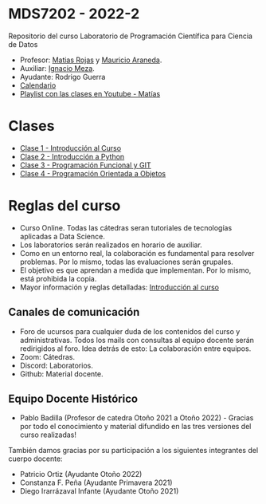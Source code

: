 # MDS7202 - 2022-2

Repositorio del curso Laboratorio de Programación Científica para Ciencia de Datos

- Profesor: [Matias Rojas](https://github.com/matirojasg) y [Mauricio Araneda](https://github.com/maranedah).
- Auxiliar: [Ignacio Meza](https://github.com/Mezosky).
- Ayudante: Rodrigo Guerra
- [Calendario](https://github.com/maranedah/MDS7202/blob/main/Calendario.md)
- [Playlist con las clases en Youtube - Matías](https://youtube.com/playlist?list=PLVyJiFYrN5fWcsdF5tYZMOZTI1vAW1Y5h) 

# Clases

- [Clase 1 - Introducción al Curso](https://docs.google.com/presentation/d/1GW3zGdJHZ2QKDyr_r1q7LSfHwkHHAuj2rqqlQmiY8bA/edit?usp=sharing)
- [Clase 2 - Introducción a Python](https://github.com/maranedah/MDS7202/blob/main/clases/Clase%202%20-%20Introduccion%20a%20Python/Notebook/02_Intro_a_la_programacion_en_python.ipynb)
- [Clase 3 - Programación Funcional y GIT](https://github.com/maranedah/MDS7202/blob/main/clases/Clase%203%20-%20Programacion%20Funcional%20y%20Git/03_Programacion_Funcional.ipynb)
- [Clase 4 - Programación Orientada a Objetos](https://github.com/maranedah/MDS7202/blob/main/clases/Clase%204%20-%20Programaci%C3%B3n%20Orientada%20a%20Objetos/MDS7202_Clase_4_POO.ipynb)

# Reglas del curso

- Curso Online. Todas las cátedras seran tutoriales de tecnologías aplicadas a Data Science.
- Los laboratorios serán realizados en horario de auxiliar.
- Como en un entorno real, la colaboración es fundamental para resolver problemas. Por lo mismo, todas las evaluaciones serán grupales.
- El objetivo es que aprendan a medida que implementan. Por lo mismo, está prohibida la copia.
- Mayor información y reglas detalladas: [Introducción al curso](https://github.com/maranedah/MDS7202/blob/main/clases/Clase%201%20-%20Introducci%C3%B3n%20al%20curso/Presentaci%C3%B3n/MD7202%20-%20Introducci%C3%B3n.pptx) 

## Canales de comunicación

- Foro de ucursos para cualquier duda de los contenidos del curso y administrativas. Todos los mails con consultas al equipo docente serán redirigidos al foro. Idea detrás de esto: La colaboración entre equipos.
- Zoom: Cátedras.
- Discord: Laboratorios.
- Github: Material docente.


## Equipo Docente Histórico

- Pablo Badilla (Profesor de catedra Otoño 2021 a Otoño 2022) - Gracias por todo el conocimiento y material difundido en las tres versiones del curso realizadas!

También damos gracias por su participación a los siguientes integrantes del cuerpo docente:

- Patricio Ortiz (Ayudante Otoño 2022)
- Constanza F. Peña (Ayudante Primavera 2021)
- Diego Irarrázaval Infante (Ayudante Otoño 2021)

